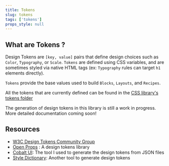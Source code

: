 ```yaml
---
title: Tokens
slug: tokens
tags: ['tokens']
props_style: null
---
```


## What are Tokens ?

Design Tokens are `[key, value]` pairs that define design choices such as `Color`, `Typography`, or `Scale`.
`Tokens` are defined using CSS variables, and are sometimes styled via native HTML tags (ex: `Typography` rules can target `h1` elements directly).

`Tokens` provide the base values used to build `Blocks`, `Layouts`, and `Recipes`.

All the tokens that are currently defined can be found in the [CSS library's tokens folder](https://github.com/fat-fuzzy/rocks/tree/main/packages/style/src/lib/tokens)

<p class="feedback:prose status:default bg:default:100 variant:bare emoji:wip">The generation of design tokens in this library is still a work in progress. More detailed documentation coming soon! </p>

## Resources

- [W3C Design Tokens Community Group](https://www.w3.org/groups/cg/design-tokens/)
- [Open Props](https://open-props.style/) : A design tokens library
- [Cobalt UI](https://cobalt-ui.pages.dev/): The tool I used to generate the design tokens from JSON files
- [Style Dictionary](https://amzn.github.io/style-dictionary): Another tool to generate design tokens
